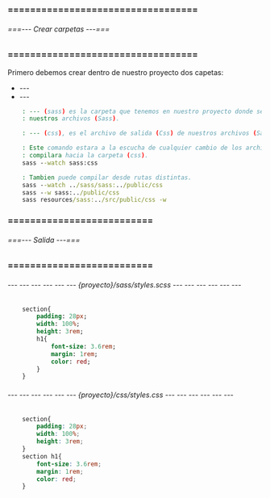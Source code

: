 ### ================================== ###
###### ===--- Crear carpetas ---=== ######
### ================================== ###

Primero debemos crear dentro de nuestro proyecto dos capetas: 
*	--- [](proyecto/sass)
*	--- [](proyecto/css)

<!-- Ahora ejecutamos el siguiente comando:  -->

```bat
	: --- (sass) es la carpeta que tenemos en nuestro proyecto donde se encontraran todos 
	: nuestros archivos (Sass).

	: --- (css), es el archivo de salida (Css) de nuestros archivos (Sass).

	: Este comando estara a la escucha de cualquier cambio de los archivos (Sass) y 
	: compilara hacia la carpeta (css).
	sass --watch sass:css

	: Tambien puede compilar desde rutas distintas.
	sass --watch ../sass/sass:../public/css
	sass --w sass:../public/css
	sass resources/sass:../src/public/css -w
```

### ========================== ###
###### ===--- Salida ---=== ######
### ========================== ###

###### --- --- --- --- --- --- {proyecto}/sass/styles.scss --- --- --- --- --- --- ######

<!-- Este es un archivo (Sass). -->

```sass
	section{
		padding: 28px;
		width: 100%;
		height: 3rem;
		h1{
			font-size: 3.6rem;
			margin: 1rem;
			color: red;
		}
	}
```

###### --- --- --- --- --- --- {proyecto}/css/styles.css --- --- --- --- --- --- ######

<!-- Esta es la salida que dan los archivos (Sass) de la carpeta (sass). -->

```css
	section{
		padding: 28px;
		width: 100%;
		height: 3rem;
	}
	section h1{
		font-size: 3.6rem;
		margin: 1rem;
		color: red;
	}
```